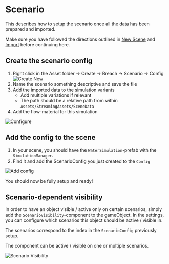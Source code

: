 # Scenario

This describes how to setup the scenario once all the data has been prepared and imported.

Make sure you have followed the directions outlined in [New Scene](NewScene.md) and [Import](Import.md) before continuing here.

## Create the scenario config

1. Right click in the Asset folder -> Create -> Breach -> Scenario -> Config
![Create New](media/scenario-config.png)
2. Name the scenario something descriptive and save the file
3. Add the imported data to the simulation variants
    - Add multiple variations if relevant
    - The path should be a relative path from within `Assets/StreamingAssets/SceneData`
4. Add the flow-material for this simulation

![Configure](media/scenario-config-name.png)


## Add the config to the scene

1. In your scene, you should have the `WaterSimulation`-prefab with the `SimulationManager`.
2. Find it and add the ScenarioConfig you just created to the `Config`

![Add config](media/add-config.png)

You should now be fully setup and ready!

## Scenario-dependent visibility

In order to have an object visible / active only on certain scenarios, simply add the `ScenarioVisibility`-component to the gameObject. In the settings, you can configure which scenarios this object should be active / visible in.

The scenarios correspond to the index in the `ScenarioConfig` previously setup.

The component can be active / visible on one or multiple scenarios.

![Scenario Visibility](media/scenario-vis.png)